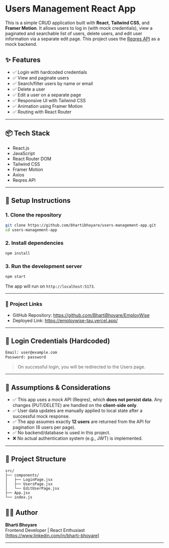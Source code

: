 # Users Management React App

This is a simple CRUD application built with **React**, **Tailwind CSS**, and **Framer Motion**. It allows users to log in (with mock credentials), view a paginated and searchable list of users, delete users, and edit user information via a separate edit page. This project uses the [Reqres API](https://reqres.in/) as a mock backend.

## ✨ Features

- ✅ Login with hardcoded credentials
- ✅ View and paginate users
- ✅ Search/filter users by name or email
- ✅ Delete a user
- ✅ Edit a user on a separate page
- ✅ Responsive UI with Tailwind CSS
- ✅ Animation using Framer Motion
- ✅ Routing with React Router

---

## 📦 Tech Stack

- React.js
- JavaScript
- React Router DOM
- Tailwind CSS
- Framer Motion
- Axios
- Reqres API

---

## 🔧 Setup Instructions

### 1. Clone the repository
```bash
git clone https://github.com/bhartibhoyare/users-management-app.git
cd users-management-app
```

### 2. Install dependencies
```bash
npm install
```

### 3. Run the development server
```bash
npm start
```
The app will run on `http://localhost:5173`.

---

### 🔗 Project Links

- GitHub Repository: https://github.com/BhartiBhoyare/EmployWise
- Deployed Link: https://employwise-tau.vercel.app/

---

## 🔑 Login Credentials (Hardcoded)

```bash
Email: user@example.com
Password: password
```

> On successful login, you will be redirected to the Users page.

---

## 🔄 Assumptions & Considerations

- ✅ This app uses a mock API (Reqres), which **does not persist data**. Any changes (PUT/DELETE) are handled on the **client-side only**.
- ✅ User data updates are manually applied to local state after a successful mock response.
- ✅ The app assumes exactly **12 users** are returned from the API for pagination (6 users per page).
- ✅ No backend/database is used in this project.
- ❌ No actual authentication system (e.g., JWT) is implemented.

---

## 📁 Project Structure

```
src/
├── components/
│   ├── LoginPage.jsx
│   ├── UsersPage.jsx
│   └── EditUserPage.jsx
├── App.jsx
└── index.js
```


## 🙇‍♀️ Author

**Bharti Bhoyare**  
Frontend Developer | React Enthusiast  
[https://www.linkedin.com/in/bharti-bhoyare]

---
